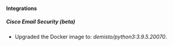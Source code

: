 #### Integrations
##### Cisco Email Security (beta)
- Upgraded the Docker image to: *demisto/python3:3.9.5.20070*.
